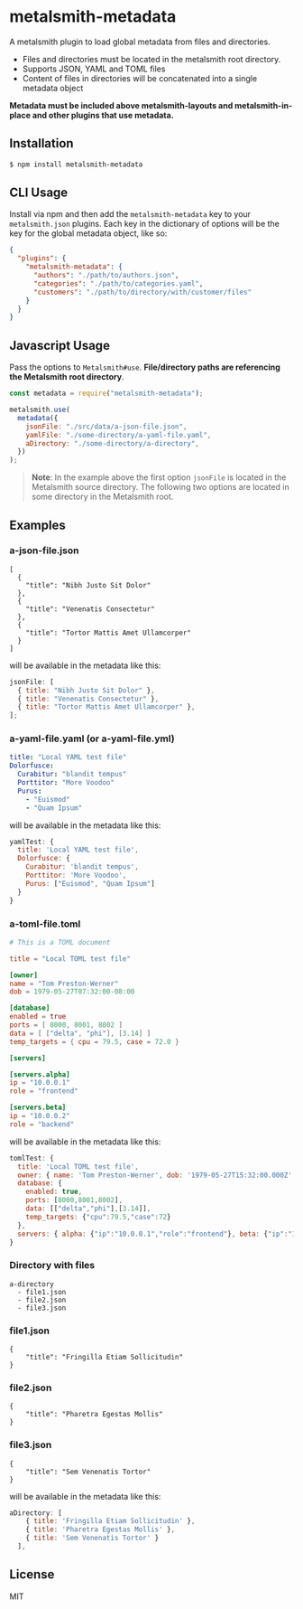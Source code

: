 # metalsmith-metadata

A metalsmith plugin to load global metadata from files and directories.

- Files and directories must be located in the metalsmith root directory.
- Supports JSON, YAML and TOML files
- Content of files in directories will be concatenated into a single metadata object

**Metadata must be included above metalsmith-layouts and metalsmith-in-place and other plugins that use metadata.**

## Installation

```bash
$ npm install metalsmith-metadata
```

## CLI Usage

Install via npm and then add the `metalsmith-metadata` key to your `metalsmith.json` plugins. Each key in the dictionary of options will be the key for the global metadata object, like so:

```json
{
  "plugins": {
    "metalsmith-metadata": {
      "authors": "./path/to/authors.json",
      "categories": "./path/to/categories.yaml",
      "customers": "./path/to/directory/with/customer/files"
    }
  }
}
```

## Javascript Usage

Pass the options to `Metalsmith#use`. **File/directory paths are referencing the Metalsmith root directory**.

```js
const metadata = require("metalsmith-metadata");

metalsmith.use(
  metadata({
    jsonFile: "./src/data/a-json-file.json",
    yamlFile: "./some-directory/a-yaml-file.yaml",
    aDirectory: "./some-directory/a-directory",
  })
);
```

> **Note**: In the example above the first option `jsonFile` is located in the Metalsmith source directory. The following two options are located in some directory in the Metalsmith root.

## Examples

### a-json-file.json

```
[
  {
    "title": "Nibh Justo Sit Dolor"
  },
  {
    "title": "Venenatis Consectetur"
  },
  {
    "title": "Tortor Mattis Amet Ullamcorper"
  }
]
```

will be available in the metadata like this:

```js
jsonFile: [
  { title: "Nibh Justo Sit Dolor" },
  { title: "Venenatis Consectetur" },
  { title: "Tortor Mattis Amet Ullamcorper" },
];
```

### a-yaml-file.yaml (or a-yaml-file.yml)

```yaml
title: "Local YAML test file"
Dolorfusce:
  Curabitur: "blandit tempus"
  Porttitor: "More Voodoo"
  Purus:
    - "Euismod"
    - "Quam Ipsum"
```

will be available in the metadata like this:

```js
yamlTest: {
  title: 'Local YAML test file',
  Dolorfusce: {
    Curabitur: 'blandit tempus',
    Porttitor: 'More Voodoo',
    Purus: ["Euismod", "Quam Ipsum"]
  }
}
```

### a-toml-file.toml

```toml
# This is a TOML document

title = "Local TOML test file"

[owner]
name = "Tom Preston-Werner"
dob = 1979-05-27T07:32:00-08:00

[database]
enabled = true
ports = [ 8000, 8001, 8002 ]
data = [ ["delta", "phi"], [3.14] ]
temp_targets = { cpu = 79.5, case = 72.0 }

[servers]

[servers.alpha]
ip = "10.0.0.1"
role = "frontend"

[servers.beta]
ip = "10.0.0.2"
role = "backend"

```

will be available in the metadata like this:

```js
tomlTest: {
  title: 'Local TOML test file',
  owner: { name: 'Tom Preston-Werner', dob: '1979-05-27T15:32:00.000Z' },
  database: {
    enabled: true,
    ports: [8000,8001,8002],
    data: [["delta","phi"],[3.14]],
    temp_targets: {"cpu":79.5,"case":72}
  },
  servers: { alpha: {"ip":"10.0.0.1","role":"frontend"}, beta: {"ip":"10.0.0.2","role":"backend"}}
}
```

### Directory with files

```
a-directory
  - file1.json
  - file2.json
  - file3.json
```

### file1.json

```
{
    "title": "Fringilla Etiam Sollicitudin"
}
```

### file2.json

```
{
    "title": "Pharetra Egestas Mollis"
}
```

### file3.json

```
{
    "title": "Sem Venenatis Tortor"
}
```

will be available in the metadata like this:

```js
aDirectory: [
    { title: 'Fringilla Etiam Sollicitudin' },
    { title: 'Pharetra Egestas Mollis' },
    { title: 'Sem Venenatis Tortor' }
  ],
```

## License

MIT
